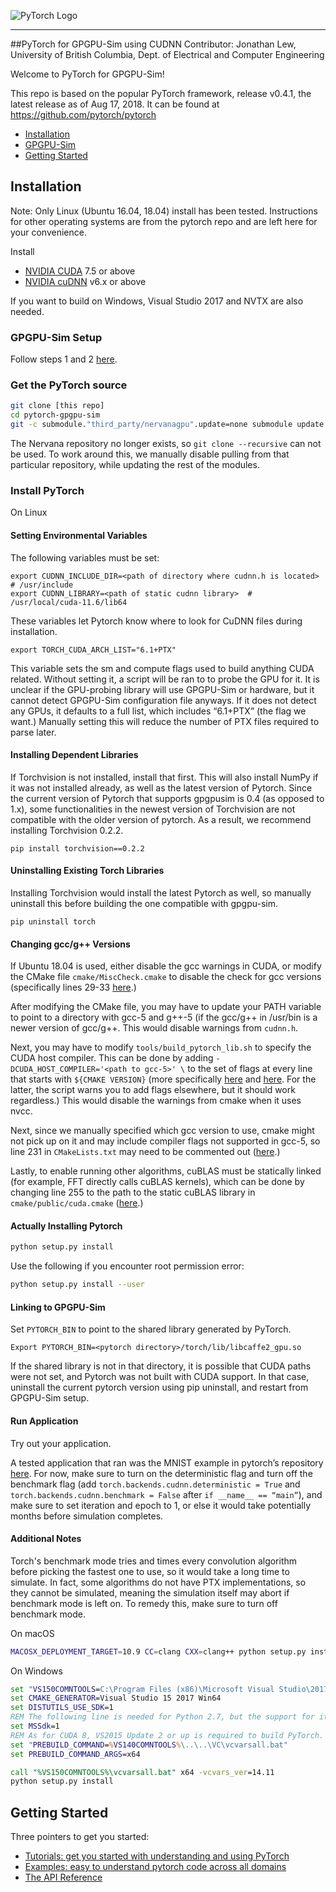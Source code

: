 ![PyTorch Logo](docs/source/_static/img/pytorch-logo-dark.png)

--------------------------------------------------------------------------------

##PyTorch for GPGPU-Sim using CUDNN
Contributor: Jonathan Lew, University of British Columbia, Dept. of Electrical and Computer Engineering

Welcome to PyTorch for GPGPU-Sim!

This repo is based on the popular PyTorch framework, release v0.4.1, the latest release as of Aug 17, 2018. It can be found at https://github.com/pytorch/pytorch

- [Installation](#markdown-header-installation)
- [GPGPU-Sim](#markdown-header-gpgpu-sim)
- [Getting Started](#markdown-header-getting-started)


## Installation

Note: Only Linux (Ubuntu 16.04, 18.04) install has been tested. Instructions for other operating systems are from the pytorch repo and are left here for your convenience.

Install
- [NVIDIA CUDA](https://developer.nvidia.com/cuda-downloads) 7.5 or above
- [NVIDIA cuDNN](https://developer.nvidia.com/cudnn) v6.x or above

If you want to build on Windows, Visual Studio 2017 and NVTX are also needed.

### GPGPU-Sim Setup
Follow steps 1 and 2 [here](https://github.com/gpgpu-sim/gpgpu-sim_distribution#installing-building-and-running-gpgpu-sim).
### Get the PyTorch source
```bash
git clone [this repo]
cd pytorch-gpgpu-sim
git -c submodule."third_party/nervanagpu".update=none submodule update --init
```
The Nervana repository no longer exists, so `git clone --recursive` can not be used. To work around this, we manually disable pulling from that particular repository, while updating the rest of the modules.


### Install PyTorch
On Linux
#### Setting Environmental Variables
The following variables must be set:
```
export CUDNN_INCLUDE_DIR=<path of directory where cudnn.h is located>  # /usr/include
export CUDNN_LIBRARY=<path of static cudnn library>  # /usr/local/cuda-11.6/lib64
```
These variables let Pytorch know where to look for CuDNN files during installation.
```
export TORCH_CUDA_ARCH_LIST="6.1+PTX"
```
This variable sets the sm and compute flags used to build anything CUDA related. Without setting it, a script will be ran to to probe the GPU for it. It is unclear if the GPU-probing library will use GPGPU-Sim or hardware, but it cannot detect GPGPU-Sim configuration file anyways. If it does not detect any GPUs, it defaults to a full list, which includes “6.1+PTX” (the flag we want.) Manually setting this will reduce the number of PTX files required to parse later.
#### Installing Dependent Libraries
If Torchvision is not installed, install that first. This will also install NumPy if it was not installed already, as well as the latest version of Pytorch. Since the current version of Pytorch that supports gpgpusim is 0.4 (as opposed to 1.x), some functionalities in the newest version of Torchvision are not compatible with the older version of pytorch. As a result, we recommend installing Torchvision 0.2.2.
```
pip install torchvision==0.2.2
```
#### Uninstalling Existing Torch Libraries
Installing Torchvision would install the latest Pytorch as well, so manually uninstall this before building the one compatible with gpgpu-sim.
```
pip uninstall torch
```
#### Changing gcc/g++ Versions
If Ubuntu 18.04 is used, either disable the gcc warnings in CUDA, or modify the CMake file `cmake/MiscCheck.cmake` to disable the check for gcc versions (specifically lines 29-33 [here](https://github.com/gpgpu-sim/pytorch-gpgpu-sim/blob/master/cmake/MiscCheck.cmake#L29-L33).)

After modifying the CMake file, you may have to update your PATH variable to point to a directory with gcc-5 and g++-5 (if the gcc/g++ in /usr/bin is a newer version of gcc/g++. This would disable warnings from `cudnn.h`. 

Next, you may have to modify `tools/build_pytorch_lib.sh` to specify the CUDA host compiler. This can be done by adding `-DCUDA_HOST_COMPILER='<path to gcc-5>' \` to the set of flags at every line that starts with `${CMAKE VERSION}` (more specifically [here](https://github.com/gpgpu-sim/pytorch-gpgpu-sim/blob/master/tools/build_pytorch_libs.sh#L154) and [here](https://github.com/gpgpu-sim/pytorch-gpgpu-sim/blob/master/tools/build_pytorch_libs.sh#L254). For the latter, the script warns you to add flags elsewhere, but it should work regardless.)  This would disable the warnings from cmake when it uses nvcc. 

Next, since we manually specified which gcc version to use, cmake might not pick up on it and may include compiler flags not supported in gcc-5, so line 231 in `CMakeLists.txt` may need to be commented out ([here](https://github.com/gpgpu-sim/pytorch-gpgpu-sim/blob/master/CMakeLists.txt#L231).)

Lastly, to enable running other algorithms, cuBLAS must be statically linked (for example, FFT directly calls cuBLAS kernels), which can be done by changing line 255 to the path to the static cuBLAS library in `cmake/public/cuda.cmake` ([here](https://github.com/gpgpu-sim/pytorch-gpgpu-sim/blob/master/cmake/public/cuda.cmake#L255).)
#### Actually Installing Pytorch
```bash
python setup.py install
```
Use the following if you encounter root permission error:
```bash
python setup.py install --user
```
#### Linking to GPGPU-Sim
Set `PYTORCH_BIN` to point to the shared library generated by PyTorch.

```
Export PYTORCH_BIN=<pytorch directory>/torch/lib/libcaffe2_gpu.so
```
If the shared library is not in that directory, it is possible that CUDA paths were not set, and Pytorch was not built with CUDA support. In that case, uninstall the current pytorch version using pip uninstall, and restart from GPGPU-Sim setup.

#### Run Application
Try out your application. 

A tested application that ran was the MNIST example in pytorch’s repository [here](https://github.com/pytorch/examples/blob/master/mnist/main.py). For now, make sure to turn on the deterministic flag and turn off the benchmark flag (add `torch.backends.cudnn.deterministic = True` and `torch.backends.cudnn.benchmark = False` after `if __name__ == “main”`), and make sure to set iteration and epoch to 1, or else it would take potentially months before simulation completes.

#### Additional Notes
Torch's benchmark mode tries and times every convolution algorithm before picking the fastest one to use, so it would take a long time to simulate. In fact, some algorithms do not have PTX implementations, so they cannot be simulated, meaning the simulation itself may abort if benchmark mode is left on. To remedy this, make sure to turn off benchmark mode.

On macOS
```bash
MACOSX_DEPLOYMENT_TARGET=10.9 CC=clang CXX=clang++ python setup.py install
```

On Windows
```cmd
set "VS150COMNTOOLS=C:\Program Files (x86)\Microsoft Visual Studio\2017\Enterprise\VC\Auxiliary\Build"
set CMAKE_GENERATOR=Visual Studio 15 2017 Win64
set DISTUTILS_USE_SDK=1
REM The following line is needed for Python 2.7, but the support for it is very experimental.
set MSSdk=1
REM As for CUDA 8, VS2015 Update 2 or up is required to build PyTorch. Use the following two lines.
set "PREBUILD_COMMAND=%VS140COMNTOOLS%\..\..\VC\vcvarsall.bat"
set PREBUILD_COMMAND_ARGS=x64

call "%VS150COMNTOOLS%\vcvarsall.bat" x64 -vcvars_ver=14.11
python setup.py install
```

## Getting Started

Three pointers to get you started:
- [Tutorials: get you started with understanding and using PyTorch](http://pytorch.org/tutorials/)
- [Examples: easy to understand pytorch code across all domains](https://github.com/pytorch/examples)
- [The API Reference](http://pytorch.org/docs/)

